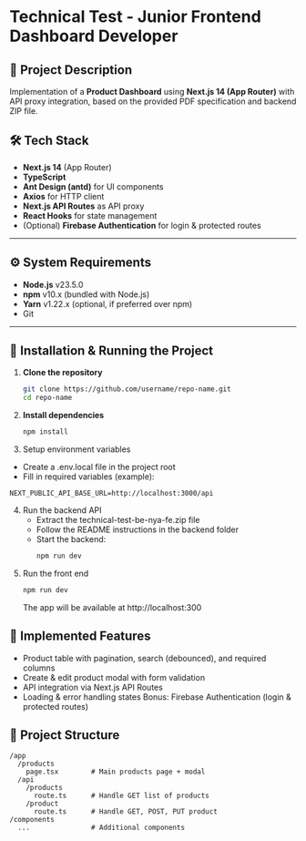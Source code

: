 # Technical Test - Junior Frontend Dashboard Developer

## 📌 Project Description
Implementation of a **Product Dashboard** using **Next.js 14 (App Router)** with API proxy integration, based on the provided PDF specification and backend ZIP file.

## 🛠 Tech Stack
- **Next.js 14** (App Router)
- **TypeScript**
- **Ant Design (antd)** for UI components
- **Axios** for HTTP client
- **Next.js API Routes** as API proxy
- **React Hooks** for state management
- (Optional) **Firebase Authentication** for login & protected routes

---

## ⚙ System Requirements
- **Node.js** v23.5.0
- **npm** v10.x (bundled with Node.js)
- **Yarn** v1.22.x (optional, if preferred over npm)
- Git


---

## 🚀 Installation & Running the Project

1. **Clone the repository**
   ```bash
   git clone https://github.com/username/repo-name.git
   cd repo-name
2. **Install dependencies**
   ```bash
   npm install
3. Setup environment variables
  - Create a .env.local file in the project root
  - Fill in required variables (example):
  ```env
  NEXT_PUBLIC_API_BASE_URL=http://localhost:3000/api
  ```
4. Run the backend API
   - Extract the technical-test-be-nya-fe.zip file
   - Follow the README instructions in the backend folder
   - Start the backend:
     ```bash
     npm run dev
5. Run the front end
   ```bash
   npm run dev
   ```
   The app will be available at http://localhost:300


## 📄 Implemented Features

 - Product table with pagination, search (debounced), and required columns
 - Create & edit product modal with form validation
 - API integration via Next.js API Routes
 - Loading & error handling states
 Bonus: Firebase Authentication (login & protected routes)

## 📂 Project Structure
```plaintext
/app
  /products
    page.tsx        # Main products page + modal
  /api
    /products
      route.ts      # Handle GET list of products
    /product
      route.ts      # Handle GET, POST, PUT product
/components
  ...               # Additional components

